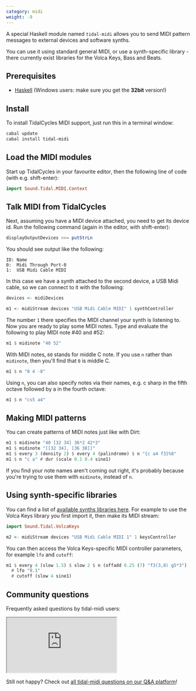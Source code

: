 ```yaml
---
category: midi
weight: -9
---
```


A special Haskell module named `tidal-midi` allows you to send MIDI
pattern messages to external devices and software synths.

You can use it using standard general MIDI, or use a synth-specific
library - there currently exist libraries for the Volca Keys, Bass and
Beats.

## Prerequisites

- [Haskell](https://www.haskell.org/platform/windows.html) (Windows users: make sure you get the **32bit** version!)

## Install

To install TidalCycles MIDI support, just run this in a terminal window:

~~~~bash
cabal update
cabal install tidal-midi
~~~~

## Load the MIDI modules

Start up TidalCycles in your favourite editor, then the following line
of code (with e.g. shift-enter):

~~~~haskell
import Sound.Tidal.MIDI.Context
~~~~

## Talk MIDI from TidalCycles

Next, assuming you have a MIDI device attached, you need to get its
device id. Run the following command (again in the editor, with
shift-enter):

~~~~haskell
displayOutputDevices >>= putStrLn
~~~~

You should see output like the following:

~~~~
ID:	Name
0:	Midi Through Port-0
1:  USB Midi Cable MIDI
~~~~

In this case we have a synth attached to the second device, a USB Midi
cable, so we can connect to it with the following:

~~~~haskell
devices <- midiDevices

m1 <- midiStream devices "USB Midi Cable MIDI" 1 synthController
~~~~

The number `1` there specifies the MIDI channel your synth is
listening to. Now you are ready to play some MIDI notes. Type and
evaluate the following to play MIDI note #40 and #52:

~~~~haskell
m1 $ midinote "40 52"
~~~~

With MIDI notes, `60` stands for middle C note. If you use `n` rather
than `midinote`, then you'll find that `0` is middle C.

~~~~haskell
m1 $ n "0 4 -8"
~~~~

Using `n`, you can also specify notes via their names, e.g. c sharp
in the fifth octave followed by a in the fourth octave:

~~~~haskell
m1 $ n "cs5 a4"
~~~~

## Making MIDI patterns

You can create patterns of MIDI notes just like with Dirt:

~~~~haskell
m1 $ midinote "40 [32 34] 36*2 42*3"
m1 $ midinote "[[32 34], [36 38]]"
m1 $ every 3 (density 2) $ every 4 (palindrome) $ n "{c a4 f3}%8"
m1 $ n "c a" # dur (scale 0.1 0.4 sine1)
~~~~

If you find your note names aren't coming out right, it's probably because you're
trying to use them with `midinote`, instead of `n`.

## Using synth-specific libraries

You can find a list of
[available synths libraries here](https://hackage.haskell.org/package/tidal-midi). For example to use the Volca Keys library you first import it, then make its MIDI stream:

~~~~haskell
import Sound.Tidal.VolcaKeys

m2 <- midiStream devices "USB Midi Cable MIDI 1" 1 keysController
~~~~

You can then access the Volca Keys-specific MIDI controller
parameters, for example `lfo` and `cutoff`:

~~~~haskell
m1 $ every 4 (slow 1.5) $ slow 2 $ n (offadd 0.25 (7) "f3(3,8) g5*3")
  # lfo "0.1"
  # cutoff (slow 4 sine1)
~~~~

## Community questions

Frequently asked questions by tidal-midi users:

<iframe src="http://ask.tidalcycles.org/widgets/questions/1/"
        class="tidal-faq-embed"></iframe>

Still not happy? Check out [all tidal-midi questions on our Q&A platform](http://ask.tidalcycles.org/questions/scope:all/sort:activity-desc/tags:MIDI/page:1/)!
